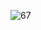 ![67](https://github.com/VanHoang110802/DO_HOA_MAY_TINH/assets/108053955/c1cec249-6517-48f0-b44f-386b35bfa2dd)
